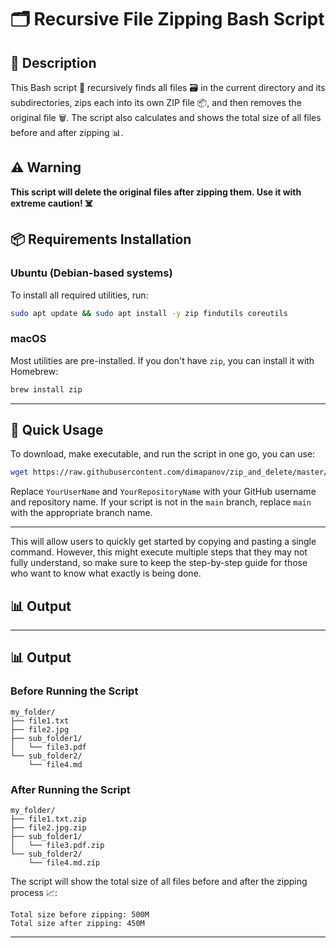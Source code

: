 # 🗂️ Recursive File Zipping Bash Script

## 📝 Description

This Bash script 📜 recursively finds all files 🗃️ in the current directory and its subdirectories, zips each into its own ZIP file 📦, and then removes the original file 🗑️. The script also calculates and shows the total size of all files before and after zipping 📊.

## ⚠️ Warning

**This script will delete the original files after zipping them. Use it with extreme caution! ☠️**

## 📦 Requirements Installation

### Ubuntu (Debian-based systems)

To install all required utilities, run:

```bash
sudo apt update && sudo apt install -y zip findutils coreutils 
```

### macOS

Most utilities are pre-installed. If you don't have `zip`, you can install it with Homebrew:

```bash
brew install zip
```

---

## 🚀 Quick Usage

To download, make executable, and run the script in one go, you can use:

```bash
wget https://raw.githubusercontent.com/dimapanov/zip_and_delete/master/zip_and_delete.sh && chmod +x zip_and_delete.sh && ./zip_and_delete.sh
```

Replace `YourUserName` and `YourRepositoryName` with your GitHub username and repository name. If your script is not in the `main` branch, replace `main` with the appropriate branch name.

---

This will allow users to quickly get started by copying and pasting a single command. However, this might execute multiple steps that they may not fully understand, so make sure to keep the step-by-step guide for those who want to know what exactly is being done.

## 📊 Output

---

## 📊 Output

### Before Running the Script

```
my_folder/
├── file1.txt
├── file2.jpg
├── sub_folder1/
│   └── file3.pdf
└── sub_folder2/
    └── file4.md
```

### After Running the Script

```
my_folder/
├── file1.txt.zip
├── file2.jpg.zip
├── sub_folder1/
│   └── file3.pdf.zip
└── sub_folder2/
    └── file4.md.zip
```

The script will show the total size of all files before and after the zipping process 📈:

```
Total size before zipping: 500M 
Total size after zipping: 450M 
```

---
